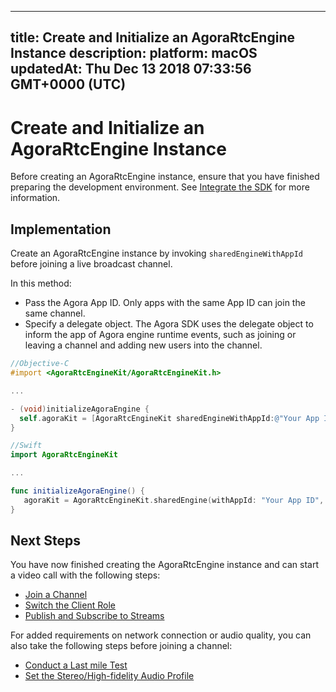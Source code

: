 
---
title: Create and Initialize an AgoraRtcEngine Instance
description: 
platform: macOS
updatedAt: Thu Dec 13 2018 07:33:56 GMT+0000 (UTC)
---
# Create and Initialize an AgoraRtcEngine Instance
Before creating an AgoraRtcEngine instance, ensure that you have finished preparing the development environment. See [Integrate the SDK](../../en/Interactive%20Broadcast/mac_video.md) for more information.

## Implementation
Create an AgoraRtcEngine instance by invoking `sharedEngineWithAppId` before joining a live broadcast channel.

In this method:

- Pass the Agora App ID. Only apps with the same App ID can join the same channel.
- Specify a delegate object. The Agora SDK uses the delegate object to inform the app of Agora engine runtime events, such as joining or leaving a channel and adding new users into the channel.

```objective-c
//Objective-C
#import <AgoraRtcEngineKit/AgoraRtcEngineKit.h>

...

- (void)initializeAgoraEngine {
  self.agoraKit = [AgoraRtcEngineKit sharedEngineWithAppId:@"Your App ID" delegate:self];
}
```

```swift
//Swift
import AgoraRtcEngineKit

...

func initializeAgoraEngine() {
   agoraKit = AgoraRtcEngineKit.sharedEngine(withAppId: "Your App ID", delegate: self)
}
```

## Next Steps
You have now finished creating the AgoraRtcEngine instance and can start a video call with the following steps:
* [Join a Channel](../../cn/Interactive%20Broadcast/join_live_mac.md)
* [Switch the Client Role](../../en/Interactive%20Broadcast/role_mac.md)
* [Publish and Subscribe to Streams](../../cn/Interactive%20Broadcast/publish_mac_live.md)

For added requirements on network connection or audio quality, you can also take the following steps before joining a channel:

* [Conduct a Last mile Test](../../en/Interactive%20Broadcast/lastmile_ios.md)
* [Set the Stereo/High-fidelity Audio Profile](../../en/Interactive%20Broadcast/audio_profile_mac.md)
